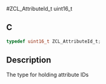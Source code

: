 #ZCL_AttributeId_t uint16_t

## C

```c
typedef uint16_t ZCL_AttributeId_t;

```
## Description

  The type for holding attribute IDs


